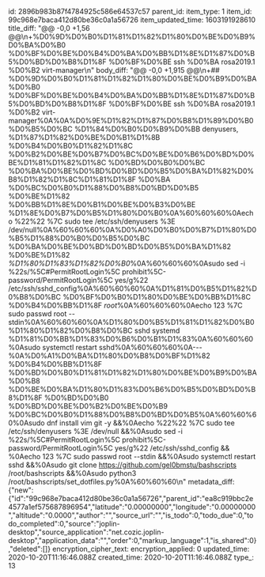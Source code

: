 id: 2896b983b87f4784925c586e64537c57
parent_id: 
item_type: 1
item_id: 99c968e7baca412d80be36c0a1a56726
item_updated_time: 1603191928610
title_diff: "@@ -0,0 +1,56 @@\n+%D0%9D%D0%B0%D1%81%D1%82%D1%80%D0%BE%D0%B9%D0%BA%D0%B0 %D0%BF%D0%BE%D0%B4%D0%BA%D0%BB%D1%8E%D1%87%D0%B5%D0%BD%D0%B8%D1%8F %D0%BF%D0%BE ssh %D0%BA rosa2019.1 %D0%B2 virt-manager\n"
body_diff: "@@ -0,0 +1,915 @@\n+## %D0%9D%D0%B0%D1%81%D1%82%D1%80%D0%BE%D0%B9%D0%BA%D0%B0 %D0%BF%D0%BE%D0%B4%D0%BA%D0%BB%D1%8E%D1%87%D0%B5%D0%BD%D0%B8%D1%8F %D0%BF%D0%BE ssh %D0%BA rosa2019.1 %D0%B2 virt-manager%0A%0A%D0%9E%D1%82%D1%87%D0%B8%D1%89%D0%B0%D0%B5%D0%BC %D1%84%D0%B0%D0%B9%D0%BB denyusers, %D1%87%D1%82%D0%BE%D0%B1%D1%8B %D0%B4%D0%B0%D1%82%D1%8C %D0%B2%D0%BE%D0%B7%D0%BC%D0%BE%D0%B6%D0%BD%D0%BE%D1%81%D1%82%D1%8C %D0%BD%D0%B0%D0%BC %D0%BA%D0%BE%D0%BD%D0%BD%D0%B5%D0%BA%D1%82%D0%B8%D1%82%D1%8C%D1%81%D1%8F %D0%BA %D0%BC%D0%B0%D1%88%D0%B8%D0%BD%D0%B5 %D0%BE%D1%82 %D0%BB%D1%8E%D0%B1%D0%BE%D0%B3%D0%BE %D1%8E%D0%B7%D0%B5%D1%80%D0%B0%0A%60%60%60%0Aecho %22%22 %7C sudo tee /etc/ssh/denyusers %3E /dev/null%0A%60%60%60%0A%D0%A0%D0%B0%D0%B7%D1%80%D0%B5%D1%88%D0%B0%D0%B5%D0%BC %D0%BA%D0%BE%D0%BD%D0%BD%D0%B5%D0%BA%D1%82 %D0%BE%D1%82 *%D1%80%D1%83%D1%82%D0%B0*%0A%60%60%60%0Asudo sed -i %22s/%5C#PermitRootLogin%5C prohibit%5C-password/PermitRootLogin%5C yes/g%22 /etc/ssh/sshd_config%0A%60%60%60%0A%D1%81%D0%B5%D1%82%D0%B8%D0%BC %D0%BF%D0%B0%D1%80%D0%BE%D0%BB%D1%8C %D0%B4%D0%BB%D1%8F *root*%0A%60%60%60%0Aecho 123 %7C sudo passwd root --stdin%0A%60%60%60%0A%D1%80%D0%B5%D1%81%D1%82%D0%B0%D1%80%D1%82%D0%B8%D0%BC sshd systemd %D1%81%D0%BB%D1%83%D0%B6%D0%B1%D1%83%0A%60%60%60%0Asudo systemctl restart sshd%0A%60%60%60%0A---%0A%D0%A1%D0%BA%D1%80%D0%B8%D0%BF%D1%82 %D0%B4%D0%BB%D1%8F %D0%BD%D0%B0%D1%81%D1%82%D1%80%D0%BE%D0%B9%D0%BA%D0%B8 %D0%BE%D0%BA%D1%80%D1%83%D0%B6%D0%B5%D0%BD%D0%B8%D1%8F %D0%BD%D0%B0 %D0%BD%D0%BE%D0%B2%D0%BE%D0%B9 %D0%BC%D0%B0%D1%88%D0%B8%D0%BD%D0%B5%0A%60%60%60%0Asudo dnf install vim git -y &&%0Aecho %22%22 %7C sudo tee /etc/ssh/denyusers %3E /dev/null &&%0Asudo sed -i %22s/%5C#PermitRootLogin%5C prohibit%5C-password/PermitRootLogin%5C yes/g%22 /etc/ssh/sshd_config && %0Aecho 123 %7C sudo passwd root --stdin &&%0Asudo systemctl restart sshd &&%0Asudo git clone https://github.com/gel0bmstu/bashscripts /root/bashscripts &&%0Asudo python3 /root/bashscripts/set_dotfiles.py%0A%60%60%60\n"
metadata_diff: {"new":{"id":"99c968e7baca412d80be36c0a1a56726","parent_id":"ea8c919bbc2e4577a1ef575687896954","latitude":"0.00000000","longitude":"0.00000000","altitude":"0.0000","author":"","source_url":"","is_todo":0,"todo_due":0,"todo_completed":0,"source":"joplin-desktop","source_application":"net.cozic.joplin-desktop","application_data":"","order":0,"markup_language":1,"is_shared":0},"deleted":[]}
encryption_cipher_text: 
encryption_applied: 0
updated_time: 2020-10-20T11:16:46.088Z
created_time: 2020-10-20T11:16:46.088Z
type_: 13